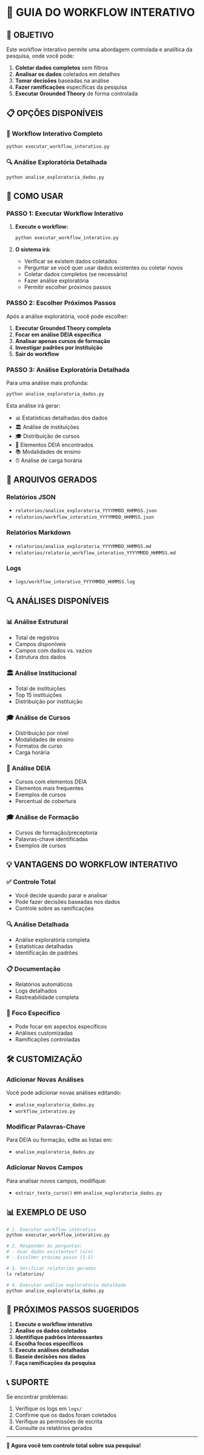 # 🔄 GUIA DO WORKFLOW INTERATIVO

## 🎯 **OBJETIVO**

Este workflow interativo permite uma abordagem controlada e analítica da pesquisa, onde você pode:

1. **Coletar dados completos** sem filtros
2. **Analisar os dados** coletados em detalhes
3. **Tomar decisões** baseadas na análise
4. **Fazer ramificações** específicas da pesquisa
5. **Executar Grounded Theory** de forma controlada

## 📋 **OPÇÕES DISPONÍVEIS**

### **🔄 Workflow Interativo Completo**
```bash
python executar_workflow_interativo.py
```

### **🔍 Análise Exploratória Detalhada**
```bash
python analise_exploratoria_dados.py
```

## 🚀 **COMO USAR**

### **PASSO 1: Executar Workflow Interativo**

1. **Execute o workflow:**
   ```bash
   python executar_workflow_interativo.py
   ```

2. **O sistema irá:**
   - Verificar se existem dados coletados
   - Perguntar se você quer usar dados existentes ou coletar novos
   - Coletar dados completos (se necessário)
   - Fazer análise exploratória
   - Permitir escolher próximos passos

### **PASSO 2: Escolher Próximos Passos**

Após a análise exploratória, você pode escolher:

1. **Executar Grounded Theory completa**
2. **Focar em análise DEIA específica**
3. **Analisar apenas cursos de formação**
4. **Investigar padrões por instituição**
5. **Sair do workflow**

### **PASSO 3: Análise Exploratória Detalhada**

Para uma análise mais profunda:

```bash
python analise_exploratoria_dados.py
```

Esta análise irá gerar:
- 📊 Estatísticas detalhadas dos dados
- 🏛️ Análise de instituições
- 🎓 Distribuição de cursos
- 🌈 Elementos DEIA encontrados
- 📚 Modalidades de ensino
- ⏰ Análise de carga horária

## 📁 **ARQUIVOS GERADOS**

### **Relatórios JSON**
- `relatorios/analise_exploratoria_YYYYMMDD_HHMMSS.json`
- `relatorios/workflow_interativo_YYYYMMDD_HHMMSS.json`

### **Relatórios Markdown**
- `relatorios/analise_exploratoria_YYYYMMDD_HHMMSS.md`
- `relatorios/relatorio_workflow_interativo_YYYYMMDD_HHMMSS.md`

### **Logs**
- `logs/workflow_interativo_YYYYMMDD_HHMMSS.log`

## 🔍 **ANÁLISES DISPONÍVEIS**

### **📊 Análise Estrutural**
- Total de registros
- Campos disponíveis
- Campos com dados vs. vazios
- Estrutura dos dados

### **🏛️ Análise Institucional**
- Total de instituições
- Top 15 instituições
- Distribuição por instituição

### **🎓 Análise de Cursos**
- Distribuição por nível
- Modalidades de ensino
- Formatos de curso
- Carga horária

### **🌈 Análise DEIA**
- Cursos com elementos DEIA
- Elementos mais frequentes
- Exemplos de cursos
- Percentual de cobertura

### **🎓 Análise de Formação**
- Cursos de formação/preceptoria
- Palavras-chave identificadas
- Exemplos de cursos

## 💡 **VANTAGENS DO WORKFLOW INTERATIVO**

### **✅ Controle Total**
- Você decide quando parar e analisar
- Pode fazer decisões baseadas nos dados
- Controle sobre as ramificações

### **🔍 Análise Detalhada**
- Análise exploratória completa
- Estatísticas detalhadas
- Identificação de padrões

### **📋 Documentação**
- Relatórios automáticos
- Logs detalhados
- Rastreabilidade completa

### **🎯 Foco Específico**
- Pode focar em aspectos específicos
- Análises customizadas
- Ramificações controladas

## 🛠️ **CUSTOMIZAÇÃO**

### **Adicionar Novas Análises**
Você pode adicionar novas análises editando:
- `analise_exploratoria_dados.py`
- `workflow_interativo.py`

### **Modificar Palavras-Chave**
Para DEIA ou formação, edite as listas em:
- `analise_exploratoria_dados.py`

### **Adicionar Novos Campos**
Para analisar novos campos, modifique:
- `extrair_texto_curso()` em `analise_exploratoria_dados.py`

## 📊 **EXEMPLO DE USO**

```bash
# 1. Executar workflow interativo
python executar_workflow_interativo.py

# 2. Responder às perguntas:
# - Usar dados existentes? (s/n)
# - Escolher próximo passo (1-5)

# 3. Verificar relatórios gerados
ls relatorios/

# 4. Executar análise exploratória detalhada
python analise_exploratoria_dados.py
```

## 🎯 **PRÓXIMOS PASSOS SUGERIDOS**

1. **Execute o workflow interativo**
2. **Analise os dados coletados**
3. **Identifique padrões interessantes**
4. **Escolha focos específicos**
5. **Execute análises detalhadas**
6. **Baseie decisões nos dados**
7. **Faça ramificações da pesquisa**

## 📞 **SUPORTE**

Se encontrar problemas:
1. Verifique os logs em `logs/`
2. Confirme que os dados foram coletados
3. Verifique as permissões de escrita
4. Consulte os relatórios gerados

---

**🎉 Agora você tem controle total sobre sua pesquisa!** 